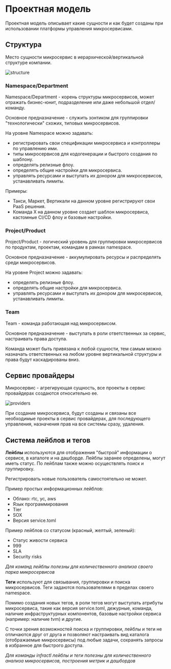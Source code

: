 # Проектная модель

Проектная модель описывает какие сущности и как будет созданы при использовании платформы управления микросервисами.

## Структура

Место сущности микросервис в иерархической/вертикальной структуре компании.

![structure](https://nda.ya.ru/t/O3_6LjTG4XxCXG)

### Namespace/Department

Namespace/Department - корень структуры микросервисов, может отражать бизнес-юнит, подразделение или даже небольшой отдел/команду. 

Основное предназначение - служить зонтиком для группировки "технологически" схожих, типовых микросервисов.

На уровне Namespace можно задавать:
* регистрировать свои спецификации микросервиса и контроллеры по управлению ими.
* типы микросервисов для кодогенерации и быстрого создания по шаблону.
* определять релизные флоу.
* определять общие настройки для микросервиса.
* управлять ресурсами и выступать их донором для микросервисов, устанавливать лимиты.

Примеры: 
* Такси, Маркет, Вертикали на данном уровне регистрируют свои PaaS решения.
* Команда X на данном уровне создает шаблон микросервиса, кастомные CI/CD флоу и базовые настройки.

### Project/Product

Project/Product - логический уровень для группировки микросервисов по продуктам, проектам, командам в рамках namespace.

Основное предназначение - аккумулировать ресурсы и распределять среди микросервисов.

На уровне Project можно задавать:
* определять релизные флоу.
* определять общие настройки для микросервиса.
* управлять ресурсами и выступать их донором для микросервисов, устанавливать лимиты.

### Team

Team - команда работающая над микросервисом.

Основное предназначение - выступать в роли ответственных за сервис, настраивать права доступа.

Команда может быть привязана к любой сущности, тем самым можно назначать ответственных на любом уровне вертикальной структуры и права будут каскадированы вниз.

## Сервис провайдеры

Микросервис - агрегирующая сущность, все проекты в сервис провайдерах создаются относительно ее.

![providers](https://nda.ya.ru/t/Xl6IfteZ4XxCY7)

При создание микросервиса, будут созданы и связаны все необходимые проекты в сервис провайдерах, для последующего управления, назначения прав на все системы сразу, удаления.

## Система лейблов и тегов

**Лейблы** используются для отображения "быстрой" информации о сервисе, в каталоге и на дашборде. Лейблы заранее определены, могут иметь статус. По лейблам также можно осуществлять поиск и группировку.

Регистрировать новые пользователь самостоятельно не может.

Пример простых информационных лейблов:
- Облако: rtc, yc, aws
- Язык программирования
- Tier
- SOX
- Версия service.toml

Пример лейблов со статусом (красный, желтый, зеленый):
- Статус живости сервиса
- 999
- SLA
- Security risks

_Для команд лейблы полезны для количественного анализа своего парка микросервисов_

**Теги** используют для связывания, группировки и поиска микросервисов. Теги задаются пользователями в пределах своего namespace.

Помимо создания новых тегов, в роли тегов могут выступать атрибуты микросервиса, такие как версия service.toml, дежурные, команда, наличие инфраструктурных компонентов, базовые настройки сервиса (например: наличие tvm) и другие.

С точки зрения возможностей поиска и группировки, лейблы и теги не отличаются друг от друга и позволяют настраивать вид каталога (отображаемые микросервисы) под любые задачи, сохранять запросы в избранное для быстрого доступа.

_Для команды infractl лейблы и теги полезны для количественного анализа микросервисов, построения метрик и дашбордов_